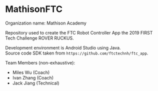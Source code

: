 # MathisonFTC

Organization name: Mathison Academy

Repository used to create the FTC Robot Controller App the 2019 FIRST Tech Challenge ROVER RUCKUS.

Development environment is Android Studio using Java.<br/>
Source code SDK taken from `https://github.com/ftctechnh/ftc_app`.

Team Members (non-exhaustive):
* Miles Wu (Coach)
* Ivan Zhang (Coach)
* Jack Jiang (Technical)

